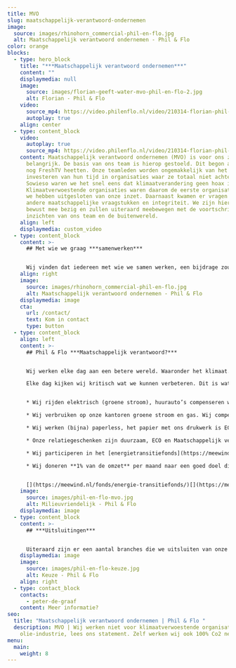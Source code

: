 ```yaml
---
title: MVO
slug: maatschappelijk-verantwoord-ondernemen
image:
  source: images/rhinohorn_commercial-phil-en-flo.jpg
  alt: Maatschappelijk verantwoord ondernemen - Phil & Flo
color: orange
blocks:
  - type: hero_block
    title: "***Maatschappelijk verantwoord ondernemen***"
    content: ""
    displaymedia: null
    image:
      source: images/florian-geeft-water-mvo-phil-en-flo-2.jpg
      alt: Florian - Phil & Flo
    video:
      source_mp4: https://video.philenflo.nl/video/210314-florian-phil-en-flo-Phil-en-Flo.mp4
      autoplay: true
    align: center
  - type: content_block
    video:
      autoplay: true
      source_mp4: https://video.philenflo.nl/video/210314-florian-phil-en-flo-Phil-en-Flo.mp4
    content: Maatschappelijk verantwoord ondernemen (MVO) is voor ons zeer
      belangrijk. De basis van ons team is hierop gestoeld. Dit begon al toen we
      nog FreshTV heetten. Onze teamleden worden ongemakkelijk van het
      investeren van hun tijd in organisaties waar ze totaal niet achter staan.
      Sowieso waren we het snel eens dat klimaatverandering geen hoax is.
      Klimaatverwoestende organisaties waren daarom de eerste organisaties die
      we hebben uitgesloten van onze inzet. Daarnaast kwamen er vragen over
      andere maatschappelijke vraagstukken en integriteit. We zijn hier zeer
      bewust mee bezig en zullen uiteraard meebewegen met de voortschrijdende
      inzichten van ons team en de buitenwereld.
    align: left
    displaymedia: custom_video
  - type: content_block
    content: >-
      ## Met wie we graag ***samenwerken***


      Wij vinden dat iedereen met wie we samen werken, een bijdrage zou kunnen leveren aan het verbeteren van de wereld. Dit betekent dat wij de keuze maken om te werken voor klimaatvriendelijke organisaties, integere organisaties en organisaties die de gezondheid van mensen zeer serieus nemen.
    align: right
    image:
      source: images/rhinohorn_commercial-phil-en-flo.jpg
      alt: Maatschappelijk verantwoord ondernemen - Phil & Flo
    displaymedia: image
    cta:
      url: /contact/
      text: Kom in contact
      type: button
  - type: content_block
    align: left
    content: >-
      ## Phil & Flo ***Maatschappelijk verantwoord?***


      Wij werken elke dag aan een betere wereld. Waaronder het klimaat.

      Elke dag kijken wij kritisch wat we kunnen verbeteren. Dit is wat we nu al doen:


      * Wij rijden elektrisch (groene stroom), huurauto’s compenseren we via [Treesforall](<https://treesforall.nl/compenseer-co2](https://treesforall.nl/compenseer-co2/>).

      * Wij verbruiken op onze kantoren groene stroom en gas. Wij compenseren dit (extra) via [Loyaltree](https://loyaltree.nl/).

      * Wij werken (bijna) paperless, het papier met ons drukwerk is ECO papier/ CO2 neutraal.

      * Onze relatiegeschenken zijn duurzaam, ECO en Maatschappelijk verantwoord <https://join-the-pipe.org/>

      * Wij participeren in het [energietransitiefonds](https://meewind.nl/fonds/energie-transitiefonds/).

      * Wij doneren **1% van de omzet** per maand naar een goed doel die we met ons team uitkiezen. Donaties tot op heden: Het vergeten Kind, Stichting Vluchteling, Stichting Zwerfjongeren, Free A Girl...


      [](https://meewind.nl/fonds/energie-transitiefonds/)[](https://meewind.nl/fonds/zeewind-bestaande-parken/)Ook spreken we ons uit voor een duurzame wereld, zie de post van [Peter de Graaf op LinkedIn](https://www.linkedin.com/posts/peterdegraaf1_marketing-klimaatverandering-onlinemedia-activity-6623877199214727168-Wwo8)
    image:
      source: images/phil-en-flo-mvo.jpg
      alt: Milieuvriendelijk - Phil & Flo
    displaymedia: image
  - type: content_block
    content: >-
      ## ***Uitsluitingen***


      Uiteraard zijn er een aantal branches die we uitsluiten van onze creativiteit; Olie industrie, Tabak industrie, Olie verwerkende industrie, Beleggings-instituten die meer dan 20% investeren in Olie/ wapen aandelen, Wapen industrie, Plastic (op oliebasis) verwerkende industrie (als er alternatieven zijn), Greenwashing (het laten lijken dat je duurzaam bent, maar dit niet bent), Politieke partijen zonder goed antwoord op duurzaamheid, ethiek en vluchtelingenbeleid.
    displaymedia: image
    image:
      source: images/phil-en-flo-keuze.jpg
      alt: Keuze - Phil & Flo
    align: right
  - type: contact_block
    contacts:
      - peter-de-graaf
    content: Meer informatie?
seo:
  title: "Maatschappelijk verantwoord ondernemen | Phil & Flo "
  description: MVO | Wij werken niet voor klimaatverwoestende organisaties zoals
    olie-industrie, lees ons statement. Zelf werken wij ook 100% Co2 neutraal.
menu:
  main:
    weight: 8
---
```

